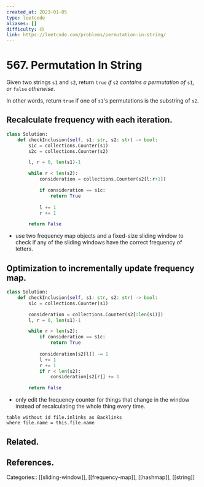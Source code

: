 ```yaml
---
created_at: 2023-01-05
type: leetcode
aliases: []
difficulty: 🟡
link: https://leetcode.com/problems/permutation-in-string/
---
```


# 567. Permutation In String

Given two strings `s1` and `s2`, return `true` _if_ `s2` _contains a permutation of_ `s1`_, or_ `false` _otherwise_.

In other words, return `true` if one of `s1`'s permutations is the substring of `s2`.

## Recalculate frequency with each iteration.

```python
class Solution:
    def checkInclusion(self, s1: str, s2: str) -> bool:
        s1c = collections.Counter(s1)
        s2c = collections.Counter(s2)

        l, r = 0, len(s1)-1

        while r < len(s2):
            consideration = collections.Counter(s2[l:r+1])

            if consideration == s1c:
                return True
            
            l += 1
            r += 1

        return False
```

- use two frequency map objects and a fixed-size sliding window to check if any of the sliding windows have the correct frequency of letters.

## Optimization to incrementally update frequency map.

```python
class Solution:
    def checkInclusion(self, s1: str, s2: str) -> bool:
        s1c = collections.Counter(s1)

        consideration = collections.Counter(s2[:len(s1)])
        l, r = 0, len(s1)-1

        while r < len(s2):
            if consideration == s1c:
                return True
            
            consideration[s2[l]] -= 1
            l += 1
            r += 1
            if r < len(s2):
                consideration[s2[r]] += 1

        return False
```

- only edit the frequency counter for things that change in the window instead of recalculating the whole thing every time.

```dataview
table without id file.inlinks as Backlinks
where file.name = this.file.name
```

## Related.

## References.

Categories:: [[sliding-window]], [[frequency-map]], [[hashmap]], [[string]]
